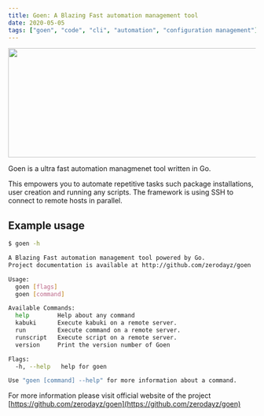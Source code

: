 ```yaml
---
title: Goen: A Blazing Fast automation management tool
date: 2020-05-05
tags: ["goen", "code", "cli", "automation", "configuration management"]
---
```


<a href="https://zerodayz.gitlab.io/img/goen-logo.png"><img src="https://zerodayz.gitlab.io/img/goen-logo.png" width="605" height="222"></a>

Goen is a ultra fast automation managmenet tool written in Go.

This empowers you to automate repetitive tasks such package installations, user creation and running any scripts. The framework is using SSH to connect to remote hosts in parallel.

## Example usage

```bash
$ goen -h

A Blazing Fast automation management tool powered by Go.
Project documentation is available at http://github.com/zerodayz/goen

Usage:
  goen [flags]
  goen [command]

Available Commands:
  help        Help about any command
  kabuki      Execute kabuki on a remote server.
  run         Execute command on a remote server.
  runscript   Execute script on a remote server.
  version     Print the version number of Goen

Flags:
  -h, --help   help for goen

Use "goen [command] --help" for more information about a command.
```

For more information please visit official website of the project [https://github.com/zerodayz/goen](https://github.com/zerodayz/goen)
